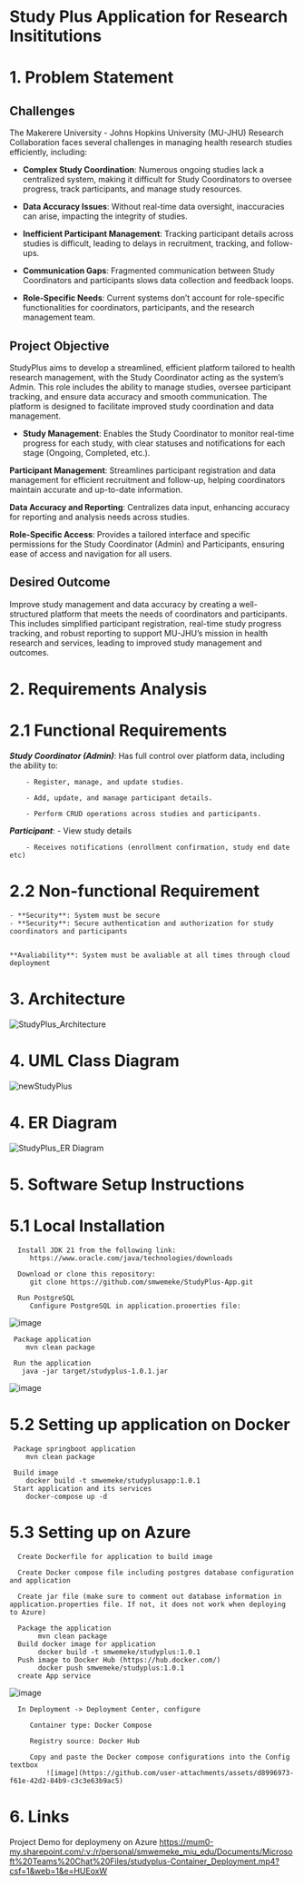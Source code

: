 # Study Plus Application for Research Insititutions

# 1. Problem Statement

## Challenges
The Makerere University - Johns Hopkins University (MU-JHU) Research Collaboration faces several challenges in managing health research studies efficiently, including:

- **Complex Study Coordination**: Numerous ongoing studies lack a centralized system, making it difficult for Study Coordinators to oversee progress, track participants, and manage study resources.

- **Data Accuracy Issues**: Without real-time data oversight, inaccuracies can arise, impacting the integrity of studies.

- **Inefficient Participant Management**: Tracking participant details across studies is difficult, leading to delays in recruitment, tracking, and follow-ups.

- **Communication Gaps**: Fragmented communication between Study Coordinators and participants slows data collection and feedback loops.

- **Role-Specific Needs**: Current systems don’t account for role-specific functionalities for coordinators, participants, and the research management team.

## Project Objective
StudyPlus aims to develop a streamlined, efficient platform tailored to health research management, with the Study Coordinator acting as the system’s Admin. This role includes the ability to manage studies, oversee participant tracking, and ensure data accuracy and smooth communication. The platform is designed to facilitate improved study coordination and data management. 


- **Study Management**: Enables the Study Coordinator to monitor real-time progress for each study, with clear statuses and notifications for each stage (Ongoing, Completed, etc.).

**Participant Management**: Streamlines participant registration and data management for efficient recruitment and follow-up, helping coordinators maintain accurate and up-to-date information.

**Data Accuracy and Reporting**: Centralizes data input, enhancing accuracy for reporting and analysis needs across studies.

**Role-Specific Access**: Provides a tailored interface and specific permissions for the Study Coordinator (Admin) and Participants, ensuring ease of access and navigation for all users.

## Desired Outcome

Improve study management and data accuracy by creating a well-structured platform that meets the needs of coordinators and participants. This includes simplified participant registration, real-time study progress tracking, and robust reporting to support MU-JHU’s mission in health research and services, leading to improved study management and outcomes.

# 2. Requirements Analysis

# 2.1 Functional Requirements

  ***Study Coordinator (Admin)***: Has full control over platform data, including the ability to:
   
        - Register, manage, and update studies.
        
        - Add, update, and manage participant details.
        
        - Perform CRUD operations across studies and participants.
        
   ***Participant***: 
        - View study details
        
        - Receives notifications (enrollment confirmation, study end date etc)
        

# 2.2 Non-functional Requirement
    - **Security**: System must be secure
    - **Security**: Secure authentication and authorization for study coordinators and participants
    

    **Avaliability**: System must be avaliable at all times through cloud deployment

# 3. Architecture

![StudyPlus_Architecture](https://github.com/user-attachments/assets/541d2232-e753-4f00-9d84-2e059bed4602)

# 4. UML Class Diagram

![newStudyPlus](https://github.com/user-attachments/assets/f0434061-622a-4f80-b44e-f4dd12888588)

# 4. ER Diagram

![StudyPlus_ER Diagram](https://github.com/user-attachments/assets/c362d063-874e-48c3-b8cc-662d6edbc20d)

# 5. Software Setup Instructions
# 5.1 Local Installation
      Install JDK 21 from the following link:
         https://www.oracle.com/java/technologies/downloads

      Download or clone this repository:
         git clone https://github.com/smwemeke/StudyPlus-App.git

      Run PostgreSQL
         Configure PostgreSQL in application.prooerties file:
![image](https://github.com/user-attachments/assets/0ab118e8-17d1-4550-a57f-a0c4fa0e3b95)

     Package application
        mvn clean package

     Run the application
       java -jar target/studyplus-1.0.1.jar
![image](https://github.com/user-attachments/assets/bf177996-f006-426e-ab20-f954d0ae5716)

# 5.2 Setting up application on Docker
     Package springboot application
        mvn clean package
     
     Build image
        docker build -t smwemeke/studyplusapp:1.0.1
     Start application and its services 
        docker-compose up -d

# 5.3 Setting up on Azure

      Create Dockerfile for application to build image

      Create Docker compose file including postgres database configuration  and application

      Create jar file (make sure to comment out database information in application.properties file. If not, it does not work when deploying to Azure)

      Package the application
           mvn clean package
      Build docker image for application
           docker build -t smwemeke/studyplus:1.0.1
      Push image to Docker Hub (https://hub.docker.com/)
           docker push smwemeke/studyplus:1.0.1
      create App service

  ![image](https://github.com/user-attachments/assets/8fadfb8a-d275-4af3-8f77-75873f982d16)

      In Deployment -> Deployment Center, configure

         Container type: Docker Compose

         Registry source: Docker Hub

         Copy and paste the Docker compose configurations into the Config textbox
             ![image](https://github.com/user-attachments/assets/d8996973-f61e-42d2-84b9-c3c3e63b9ac5)

# 6. Links
Project Demo for deploymeny on Azure
https://mum0-my.sharepoint.com/:v:/r/personal/smwemeke_miu_edu/Documents/Microsoft%20Teams%20Chat%20Files/studyplus-Container_Deployment.mp4?csf=1&web=1&e=HUEoxW




        
